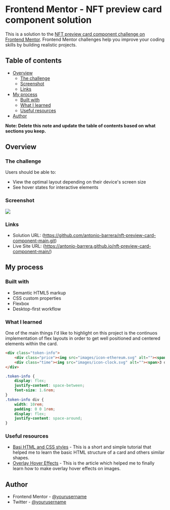 # Frontend Mentor - NFT preview card component solution

This is a solution to the [NFT preview card component challenge on Frontend Mentor](https://www.frontendmentor.io/challenges/nft-preview-card-component-SbdUL_w0U). Frontend Mentor challenges help you improve your coding skills by building realistic projects. 

## Table of contents

- [Overview](#overview)
  - [The challenge](#the-challenge)
  - [Screenshot](#screenshot)
  - [Links](#links)
- [My process](#my-process)
  - [Built with](#built-with)
  - [What I learned](#what-i-learned)
  - [Useful resources](#useful-resources)
- [Author](#author)

**Note: Delete this note and update the table of contents based on what sections you keep.**

## Overview

### The challenge

Users should be able to:

- View the optimal layout depending on their device's screen size
- See hover states for interactive elements

### Screenshot

![](.images/screenshot.jpeg)

### Links

- Solution URL: (https://github.com/antonio-barrera/nft-preview-card-component-main.git)
- Live Site URL: (https://antonio-barrera.github.io/nft-preview-card-component-main/)

## My process

### Built with

- Semantic HTML5 markup
- CSS custom properties
- Flexbox
- Desktop-first workflow

### What I learned

One of the main things I'd like to highlight on this project is the continuos implementation of flex layouts in order to get well positioned and centered elements within the card.

```html
<div class="token-info">
    <div class="price"><img src="images/icon-ethereum.svg" alt=""><span>0.041 ETH</span></div>
    <div class="time"><img src="images/icon-clock.svg" alt=""><span>3 days left</span></div>
</div>
```
```css
.token-info {
    display: flex;
    justify-content: space-between;
    font-size: 1.6rem;
}
.token-info div {
    width: 10rem;
    padding: 0 0 1rem;
    display: flex;
    justify-content: space-around;
}
```

### Useful resources

- [Basi HTML and CSS styles](https://www.example.com) - This is a short and simple tutorial that helped me to learn the basic HTML structure of a card and others similar shapes.
- [Overlay Hover Effects](https://www.w3schools.com/howto/howto_css_image_overlay.asp) - This is the article which helped me to finally learn how to make overlay hover effects on images.

## Author

- Frontend Mentor - [@yourusername](https://www.frontendmentor.io/profile/antonio-barrera)
- Twitter - [@yourusername](https://www.twitter.com/soyantoniob)